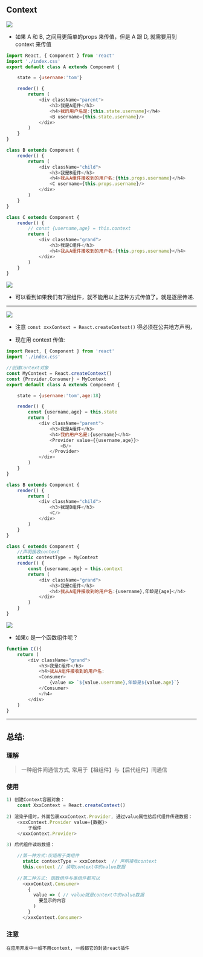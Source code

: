 ## Context

![](img/2021-01-19-05-16-16.png)

- 如果 A 和 B, 之间用更简单的props 来传值，但是 A 跟 D, 就需要用到 context 来传值


```js
import React, { Component } from 'react'
import './index.css'
export default class A extends Component {

	state = {username:'tom'}

	render() {
		return (
			<div className="parent">
				<h3>我是A组件</h3>
				<h4>我的用户名是:{this.state.username}</h4>
				<B username={this.state.username}/>
			</div>
		)
	}
}

class B extends Component {
	render() {
		return (
			<div className="child">
				<h3>我是B组件</h3>
				<h4>我从A组件接收到的用户名:{this.props.username}</h4>
				<C username={this.props.username}/>
			</div>
		)
	}
}

class C extends Component {
	render() {
		// const {username,age} = this.context
		return (
			<div className="grand">
				<h3>我是C组件</h3>
				<h4>我从A组件接收到的用户名:{this.props.username}</h4>
			</div>
		)
	}
} 
```


![](img/2021-01-19-05-31-03.png)

- 可以看到如果我们有7层组件，就不能用以上这种方式传值了。就是逐层传递.

---

![](img/2021-01-19-05-34-56.png)

- 注意 `const xxxContext = React.createContext()` 得必须在公共地方声明，

- 现在用 context 传值:



```js
import React, { Component } from 'react'
import './index.css'

//创建Context对象
const MyContext = React.createContext()
const {Provider,Consumer} = MyContext
export default class A extends Component {

	state = {username:'tom',age:18}

	render() {
		const {username,age} = this.state
		return (
			<div className="parent">
				<h3>我是A组件</h3>
				<h4>我的用户名是:{username}</h4>
				<Provider value={{username,age}}>
					<B/>
				</Provider>
			</div>
		)
	}
}

class B extends Component {
	render() {
		return (
			<div className="child">
				<h3>我是B组件</h3>
				<C/>
			</div>
		)
	}
}

class C extends Component {
	//声明接收context
	static contextType = MyContext
	render() {
		const {username,age} = this.context
		return (
			<div className="grand">
				<h3>我是C组件</h3>
				<h4>我从A组件接收到的用户名:{username},年龄是{age}</h4>
			</div>
		)
	}
} 
```

![](img/2021-01-19-05-50-06.png)




- 如果c 是一个函数组件呢？


```js
function C(){
	return (
		<div className="grand">
			<h3>我是C组件</h3>
			<h4>我从A组件接收到的用户名:
			<Consumer>
				{value => `${value.username},年龄是${value.age}`}
			</Consumer>
			</h4>
		</div>
	)
}
```

---

## 总结:



### 理解

> 一种组件间通信方式, 常用于【祖组件】与【后代组件】间通信

### 使用

```js
1) 创建Context容器对象：
	const XxxContext = React.createContext()  
	
2) 渲染子组时，外面包裹xxxContext.Provider, 通过value属性给后代组件传递数据：
	<xxxContext.Provider value={数据}>
		子组件
    </xxxContext.Provider>
    
3) 后代组件读取数据：

	//第一种方式:仅适用于类组件 
	  static contextType = xxxContext  // 声明接收context
	  this.context // 读取context中的value数据
	  
	//第二种方式: 函数组件与类组件都可以
	  <xxxContext.Consumer>
	    {
	      value => ( // value就是context中的value数据
	        要显示的内容
	      )
	    }
	  </xxxContext.Consumer>
```

### 注意

	在应用开发中一般不用context, 一般都它的封装react插件




























